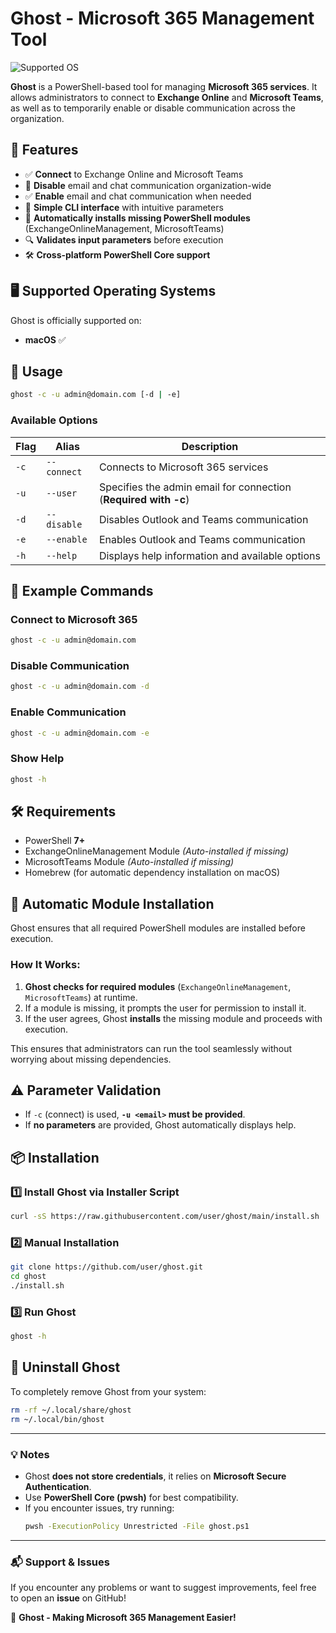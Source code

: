 # Ghost - Microsoft 365 Management Tool

![Supported OS](https://img.shields.io/badge/Supported-macOS-blue?style=for-the-badge&logo=apple)

**Ghost** is a PowerShell-based tool for managing **Microsoft 365 services**. It allows administrators to connect to **Exchange Online** and **Microsoft Teams**, as well as to temporarily enable or disable communication across the organization.

## 🚀 Features

- ✅ **Connect** to Exchange Online and Microsoft Teams
- 🚫 **Disable** email and chat communication organization-wide
- ✅ **Enable** email and chat communication when needed
- 📌 **Simple CLI interface** with intuitive parameters
- 🔄 **Automatically installs missing PowerShell modules** (ExchangeOnlineManagement, MicrosoftTeams)
- 🔍 **Validates input parameters** before execution
- 🛠 **Cross-platform PowerShell Core support**

## 🖥 Supported Operating Systems

Ghost is officially supported on:
- **macOS** ✅

## 🎯 Usage

```sh
ghost -c -u admin@domain.com [-d | -e]
```

### Available Options

| Flag | Alias | Description |
|------|-------|-------------|
| `-c` | `--connect` | Connects to Microsoft 365 services |
| `-u` | `--user` | Specifies the admin email for connection (**Required with -c**) |
| `-d` | `--disable` | Disables Outlook and Teams communication |
| `-e` | `--enable` | Enables Outlook and Teams communication |
| `-h` | `--help` | Displays help information and available options |

## 📌 Example Commands

### Connect to Microsoft 365
```sh
ghost -c -u admin@domain.com
```

### Disable Communication
```sh
ghost -c -u admin@domain.com -d
```

### Enable Communication
```sh
ghost -c -u admin@domain.com -e
```

### Show Help
```sh
ghost -h
```

## 🛠 Requirements

- PowerShell **7+**
- ExchangeOnlineManagement Module *(Auto-installed if missing)*
- MicrosoftTeams Module *(Auto-installed if missing)*
- Homebrew (for automatic dependency installation on macOS)

## 🔄 Automatic Module Installation
Ghost ensures that all required PowerShell modules are installed before execution.

### **How It Works:**
1. **Ghost checks for required modules** (`ExchangeOnlineManagement`, `MicrosoftTeams`) at runtime.
2. If a module is missing, it prompts the user for permission to install it.
3. If the user agrees, Ghost **installs** the missing module and proceeds with execution.

This ensures that administrators can run the tool seamlessly without worrying about missing dependencies.

## ⚠️ Parameter Validation
- If `-c` (connect) is used, **`-u <email>` must be provided**.
- If **no parameters** are provided, Ghost automatically displays help.

## 📦 Installation

### 1️⃣ **Install Ghost via Installer Script**
```sh
curl -sS https://raw.githubusercontent.com/user/ghost/main/install.sh | bash
```

### 2️⃣ **Manual Installation**
```sh
git clone https://github.com/user/ghost.git
cd ghost
./install.sh
```

### 3️⃣ **Run Ghost**
```sh
ghost -h
```

## 🔧 Uninstall Ghost
To completely remove Ghost from your system:
```sh
rm -rf ~/.local/share/ghost
rm ~/.local/bin/ghost
```

---

### **💡 Notes**
- Ghost **does not store credentials**, it relies on **Microsoft Secure Authentication**.
- Use **PowerShell Core (pwsh)** for best compatibility.
- If you encounter issues, try running:
  ```sh
  pwsh -ExecutionPolicy Unrestricted -File ghost.ps1
  ```

---
### **📬 Support & Issues**
If you encounter any problems or want to suggest improvements, feel free to open an **issue** on GitHub!

🚀 **Ghost - Making Microsoft 365 Management Easier!**
```
